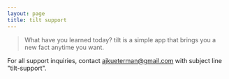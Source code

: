 ```yaml
---
layout: page
title: tilt support
---
```


> What have you learned today?  tilt is a simple app that brings you a new fact anytime you want.

For all support inquiries, contact [ajkueterman@gmail.com](mailto:ajkueterman@gmail.com) with subject line "tilt-support".
